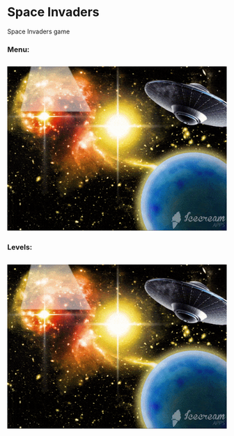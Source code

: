 # Space Invaders
Space Invaders game

### **Menu:**
![](git/1.gif)
------------------------
### **Levels:**
![](git/1.gif)
------------------------
